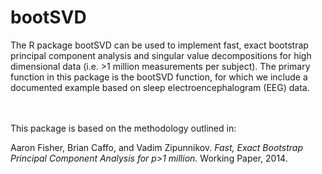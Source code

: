 bootSVD
=======

The R package bootSVD can be used to implement fast, exact bootstrap principal component analysis and singular value decompositions for high dimensional data (i.e. >1 million measurements per subject). The primary function in this package is the bootSVD function, for which we include a documented example based on sleep electroencephalogram (EEG) data.



<br/><br/>
This package is based on the methodology outlined in:

Aaron Fisher, Brian Caffo, and Vadim Zipunnikov. *Fast, Exact Bootstrap Principal Component Analysis for p>1 million.* Working Paper, 2014.







